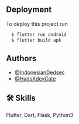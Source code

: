 
## Deployment

To deploy this project run

```bash
  $ flutter run android
  $ flutter build apk
```


## Authors

- [@IndonesianDedsec](https://github.com/IndonesianDedsec)
- [@HadsXdevCate](https://github.com/HadsXdevCate)


## 🛠 Skills
Flutter, Dart, Flask, Python3

